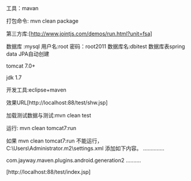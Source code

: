 工具：mavan

打包命令: mvn clean package  

第三方库:[http://www.jointjs.com/demos/run.html?unit=fsa]

数据库 :mysql 用户名:root 密码：root2011 数据库名:dbitest  数据库表spring data JPA自动创建

tomcat 7.0+

jdk 1.7

开发工具:eclipse+maven

效果URL[http://localhost:88/test/shw.jsp]

加载测试数据与测试:mvn clean test

运行: mvn clean tomcat7:run

如果 mvn clean tomcat7:run 不能运行，  C:\Users\Administrator\.m2\settings.xml 添加如下内容。
..............

 <pluginGroups>      
 	  <pluginGroup>com.jayway.maven.plugins.android.generation2</pluginGroup>
  </pluginGroups>
..........

</settings>


[http://localhost:88/test/index.jsp]